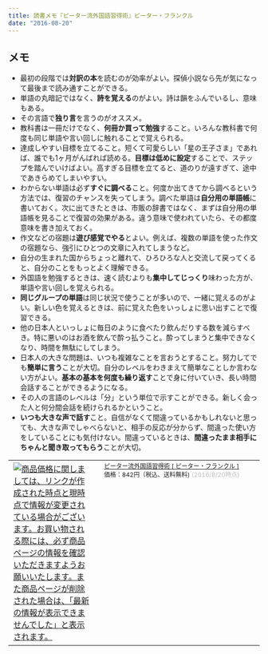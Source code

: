 ```yaml
---
title: 読書メモ『ピーター流外国語習得術』ピーター・フランクル
date: "2016-08-20"
---
```


メモ
----

* 最初の段階では**対訳の本**を読むのが効率がよい。探偵小説なら先が気になって最後まで読み通すことができる。
* 単語の丸暗記ではなく、**詩を覚える**のがよい。詩は韻をふんでいるし、意味もある。
* その言語で**独り言**を言うのがオススメ。
* 教科書は一冊だけでなく、**何冊か買って勉強**すること。いろんな教科書で何度も同じ単語や言い回しに触れることで覚えられる。
* 達成しやすい目標を立てること。短くて可愛らしい「星の王子さま」であれば、誰でも1ヶ月がんばれば読める。**目標は低めに設定**することで、ステップを踏んでいけばよい。高すぎる目標を立てると、道のりが遠すぎて、途中であきらめてしまいやすい。
* わからない単語は必ず**すぐに調べる**こと。何度か出てきてから調べるという方法では、復習のチャンスを失ってしまう。調べた単語は**自分用の単語帳**に書いておく。次に出てきたときは、市販の辞書ではなく、まずは自分用の単語帳を見ることで復習の効果がある。違う意味で使われていたら、その都度意味を書き加えておく。
* 作文などの宿題は**遊び感覚でやる**とよい。例えば、複数の単語を使った作文の宿題なら、強引にひとつの文章に入れてしまうなど。
* 自分の生まれた国からちょっと離れて、ひろひろな人と交流して戻ってくると、自分のことをもっとよく理解できる。
* 外国語を勉強するときは、速く読むよりも**集中してじっくり**味わった方が、単語や言い回しを覚えられる。
* **同じグループの単語**は同じ状況で使うことが多いので、一緒に覚えるのがよい。新しい色を覚えるときは、前に覚えた色をいっしょに思い出すことで復習できる。
* 他の日本人といっしょに毎日のように食べたり飲んだりする数を減らすべき。特に悪いのはお酒を飲んで酔っ払うこと。酔ってしまうと集中できなくなり、時間を無駄にしてしまう。
* 日本人の大きな問題は、いつも複雑なことを言おうとすること。努力してでも**簡単に言う**ことが大切。自分のレベルをわきまえて簡単なことしか言わない方がよい。**基本の基本を何度も繰り返す**ことで身に付いていき、長い時間会話することができるようになる。
* その人の言語のレベルは「分」という単位で示すことができる。新しく会った人と何分間会話を続けられるかということ。
* **いつも大きな声で話す**こと。自信がなくて間違っているかもしれないと思っても、大きな声でしゃべらないと、相手の反応が分からず、間違った使い方をしていることにも気付けない。間違っているときは、**間違ったまま相手にちゃんと聞き取ってもらう**ことが大切。


<table><tr><td><a href="http://hb.afl.rakuten.co.jp/hgc/144180a1.9ac213ee.144180a2.e4d0f394/?pc=http%3A%2F%2Fitem.rakuten.co.jp%2Fbook%2F1119477&m=http%3A%2F%2Fm.rakuten.co.jp%2Fbook%2Fi%2F10818283%2F&scid=af_item_tbl&link_type=picttext&ut=eyJwYWdlIjoiaXRlbSIsInR5cGUiOiJwaWN0dGV4dCIsInNpemUiOiIzMDB4MzAwIiwibmFtIjoxLCJuYW1wIjoicmlnaHQiLCJjb20iOjAsImNvbXAiOiJkb3duIiwicHJpY2UiOjEsImJvciI6MCwiY29sIjowLCJ0YXIiOjF9" target="_blank" style="word-wrap:break-word;"  ><img src="http://hbb.afl.rakuten.co.jp/hgb/144180a1.9ac213ee.144180a2.e4d0f394/?me_id=1213310&item_id=10818283&m=https%3A%2F%2Fthumbnail.image.rakuten.co.jp%2F%400_mall%2Fbook%2Fcabinet%2F3433%2F9784005003433.jpg%3F_ex%3D80x80&pc=https%3A%2F%2Fthumbnail.image.rakuten.co.jp%2F%400_mall%2Fbook%2Fcabinet%2F3433%2F9784005003433.jpg%3F_ex%3D300x300&s=300x300&t=picttext" border="0" style="margin:2px" alt="商品価格に関しましては、リンクが作成された時点と現時点で情報が変更されている場合がございます。お買い物される際には、必ず商品ページの情報を確認いただきますようお願いいたします。また商品ページが削除された場合は、「最新の情報が表示できませんでした」と表示されます。" title="商品価格に関しましては、リンクが作成された時点と現時点で情報が変更されている場合がございます。お買い物される際には、必ず商品ページの情報を確認いただきますようお願いいたします。また商品ページが削除された場合は、「最新の情報が表示できませんでした」と表示されます。"></a></td><td style="vertical-align:top;width:310px;"><p style="font-size:12px;line-height:1.4em;text-align:left;margin:0px;padding:2px 6px;word-wrap:break-word"><a href="http://hb.afl.rakuten.co.jp/hgc/144180a1.9ac213ee.144180a2.e4d0f394/?pc=http%3A%2F%2Fitem.rakuten.co.jp%2Fbook%2F1119477&m=http%3A%2F%2Fm.rakuten.co.jp%2Fbook%2Fi%2F10818283%2F&scid=af_item_tbl&link_type=picttext&ut=eyJwYWdlIjoiaXRlbSIsInR5cGUiOiJwaWN0dGV4dCIsInNpemUiOiIzMDB4MzAwIiwibmFtIjoxLCJuYW1wIjoicmlnaHQiLCJjb20iOjAsImNvbXAiOiJkb3duIiwicHJpY2UiOjEsImJvciI6MCwiY29sIjowLCJ0YXIiOjF9" target="_blank" style="word-wrap:break-word;"  >ピーター流外国語習得術 [ ピーター・フランクル ]</a><br><span >価格：842円（税込、送料無料)</span> <span style="color:#BBB">(2016/8/20時点)</span></p></td><tr></table>

